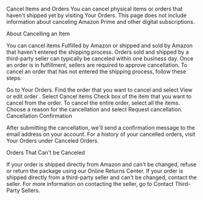 Cancel Items and Orders
You can cancel physical items or orders that haven't shipped yet by visiting Your Orders. This page does not include information about canceling Amazon Prime and other digital subscriptions.

About Cancelling an Item

You can cancel items Fulfilled by Amazon or shipped and sold by Amazon that haven't entered the shipping process.
Orders sold and shipped by a third-party seller can typically be canceled within one business day.
Once an order is in fulfillment, sellers are required to approve cancellation.
To cancel an order that has not entered the shipping process, follow these steps:

Go to Your Orders.
Find the order that you want to cancel and select View or edit order .
Select Cancel items
Check box of the item that you want to cancel from the order. To cancel the entire order, select all the items.
Choose a reason for the cancellation and select Request cancellation.
Cancellation Confirmation

After submitting the cancellation, we'll send a confirmation message to the email address on your account. For a history of your cancelled orders, visit Your Orders under Canceled Orders.

Orders That Can't be Canceled

If your order is shipped directly from Amazon and can't be changed, refuse or return the package using our Online Returns Center.
If your order is shipped directly from a third-party seller and can't be changed, contact the seller. For more information on contacting the seller, go to Contact Third-Party Sellers.